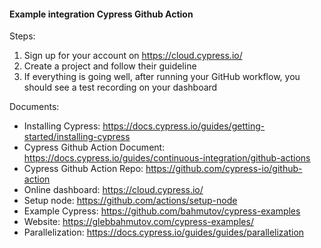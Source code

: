 #### Example integration Cypress Github Action

Steps:
1. Sign up for your account on https://cloud.cypress.io/
2. Create a project and follow their guideline
3. If everything is going well, after running your GitHub workflow, you should see a test recording on your dashboard

Documents:
- Installing Cypress: https://docs.cypress.io/guides/getting-started/installing-cypress
- Cypress Github Action Document: https://docs.cypress.io/guides/continuous-integration/github-actions
- Cypress Github Action Repo: https://github.com/cypress-io/github-action
- Online dashboard: https://cloud.cypress.io/
- Setup node: https://github.com/actions/setup-node
- Example Cypress: https://github.com/bahmutov/cypress-examples
- Website: https://glebbahmutov.com/cypress-examples/
- Parallelization: https://docs.cypress.io/guides/guides/parallelization

#
#
